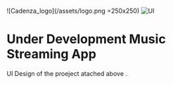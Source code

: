 ![Cadenza_logo](/assets/logo.png =250x250)
![UI](/i.PNG)

# Under Development Music Streaming App 
UI Design of the proeject atached above .




